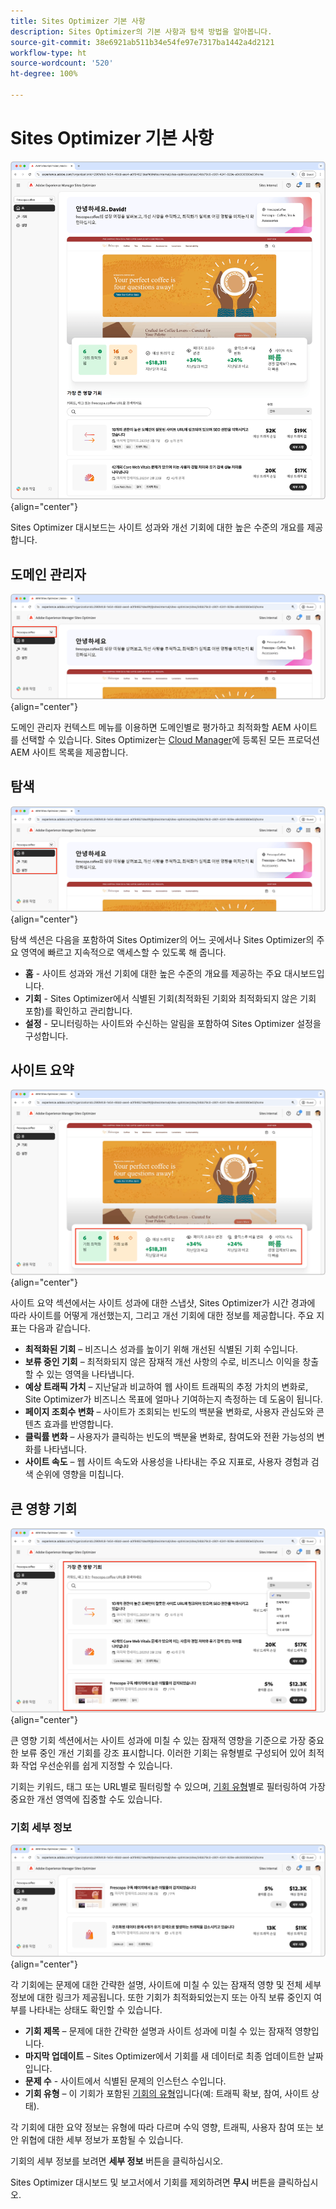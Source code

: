 ```yaml
---
title: Sites Optimizer 기본 사항
description: Sites Optimizer의 기본 사항과 탐색 방법을 알아봅니다.
source-git-commit: 38e6921ab511b34e54fe97e7317ba1442a4d2121
workflow-type: ht
source-wordcount: '520'
ht-degree: 100%

---
```



# Sites Optimizer 기본 사항

![Sites Optimizer 홈](./assets/basics/hero.png){align="center"}

Sites Optimizer 대시보드는 사이트 성과와 개선 기회에 대한 높은 수준의 개요를 제공합니다.

## 도메인 관리자

![Site Optimizer 도메인 관리자](./assets/basics/domain-manager.png){align="center"}

도메인 관리자 컨텍스트 메뉴를 이용하면 도메인별로 평가하고 최적화할 AEM 사이트를 선택할 수 있습니다. Sites Optimizer는 [Cloud Manager](https://experienceleague.adobe.com/ko/docs/experience-manager-cloud-service/content/implementing/using-cloud-manager/edge-delivery-sites/add-edge-delivery-site)에 등록된 모든 프로덕션 AEM 사이트 목록을 제공합니다.

## 탐색

![Site Optimizer 탐색](./assets/basics/navigation.png){align="center"}

탐색 섹션은 다음을 포함하여 Sites Optimizer의 어느 곳에서나 Sites Optimizer의 주요 영역에 빠르고 지속적으로 액세스할 수 있도록 해 줍니다.

* **홈** - 사이트 성과와 개선 기회에 대한 높은 수준의 개요를 제공하는 주요 대시보드입니다.
* **기회** - Sites Optimizer에서 식별된 기회(최적화된 기회와 최적화되지 않은 기회 포함)를 확인하고 관리합니다.
* **설정** - 모니터링하는 사이트와 수신하는 알림을 포함하여 Sites Optimizer 설정을 구성합니다.

## 사이트 요약

![Site Optimizer 사이트 요약](./assets/basics/site-summary.png){align="center"}

사이트 요약 섹션에서는 사이트 성과에 대한 스냅샷, Sites Optimizer가 시간 경과에 따라 사이트를 어떻게 개선했는지, 그리고 개선 기회에 대한 정보를 제공합니다. 주요 지표는 다음과 같습니다.

* **최적화된 기회** – 비즈니스 성과를 높이기 위해 개선된 식별된 기회 수입니다.
* **보류 중인 기회** – 최적화되지 않은 잠재적 개선 사항의 수로, 비즈니스 이익을 창출할 수 있는 영역을 나타냅니다.
* **예상 트래픽 가치** – 지난달과 비교하여 웹 사이트 트래픽의 추정 가치의 변화로, Site Optimizer가 비즈니스 목표에 얼마나 기여하는지 측정하는 데 도움이 됩니다.
* **페이지 조회수 변화** – 사이트가 조회되는 빈도의 백분율 변화로, 사용자 관심도와 콘텐츠 효과를 반영합니다.
* **클릭률 변화** – 사용자가 클릭하는 빈도의 백분율 변화로, 참여도와 전환 가능성의 변화를 나타냅니다.
* **사이트 속도** – 웹 사이트 속도와 사용성을 나타내는 주요 지표로, 사용자 경험과 검색 순위에 영향을 미칩니다.

## 큰 영향 기회

![사이트 최적화 큰 영향 기회](./assets/basics/high-impact-opportunities.png){align="center"}

큰 영향 기회 섹션에서는 사이트 성과에 미칠 수 있는 잠재적 영향을 기준으로 가장 중요한 보류 중인 개선 기회를 강조 표시합니다. 이러한 기회는 유형별로 구성되어 있어 최적화 작업 우선순위를 쉽게 지정할 수 있습니다.

기회는 키워드, 태그 또는 URL별로 필터링할 수 있으며, [기회 유형](../opportunity-types/overview.md)별로 필터링하여 가장 중요한 개선 영역에 집중할 수도 있습니다.

### 기회 세부 정보

![사이트 최적화 큰 영향 기회](./assets/basics/high-impact-opportunity-details.png){align="center"}

각 기회에는 문제에 대한 간략한 설명, 사이트에 미칠 수 있는 잠재적 영향 및 전체 세부 정보에 대한 링크가 제공됩니다. 또한 기회가 최적화되었는지 또는 아직 보류 중인지 여부를 나타내는 상태도 확인할 수 있습니다.

* **기회 제목** – 문제에 대한 간략한 설명과 사이트 성과에 미칠 수 있는 잠재적 영향입니다.
* **마지막 업데이트** – Sites Optimizer에서 기회를 새 데이터로 최종 업데이트한 날짜입니다.
* **문제 수** - 사이트에서 식별된 문제의 인스턴스 수입니다.
* **기회 유형** – 이 기회가 포함된 [기회의 유형](../opportunity-types/overview.md)입니다(예: 트래픽 확보, 참여, 사이트 상태).

각 기회에 대한 요약 정보는 유형에 따라 다르며 수익 영향, 트래픽, 사용자 참여 또는 보안 위협에 대한 세부 정보가 포함될 수 있습니다.

기회의 세부 정보를 보려면 **세부 정보** 버튼을 클릭하십시오.

Sites Optimizer 대시보드 및 보고서에서 기회를 제외하려면 **무시** 버튼을 클릭하십시오.
